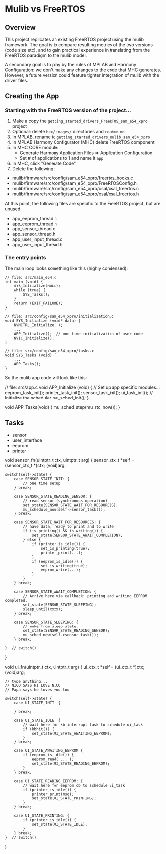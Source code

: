 # Mulib vs FreeRTOS

## Overview

This project replicates an existing FreeRTOS project using the mulib framework.
The goal is to compare resulting metrics of the two versions (code size etc),
and to gain practical experience in translating from the FreeRTOS paradigm to
the mulib model.

A secondary goal is to play by the rules of MPLAB and Harmony Configuration: we
don't make any changes to the code that MHC generates.  However, a future
version could feature tighter integration of mulib with the driver files.

## Creating the App

### Starting with the FreeRTOS version of the project...

1. Make a copy the `getting_started_drivers_FreeRTOS_sam_e54_xpro` project
2. Optional: delete `hex/` `images/` directories and `readme.md`
3. In MPLAB, rename to `getting_started_drivers_mulib_sam_e54_xpro`
4. In MPLAB Harmony Configurator (MHC) delete FreeRTOS component
5. In MHC CORE module:
   * Generate Harmony Application Files => Application Configuration
   * Set # of applications to 1 and name it `app`
6. In MHC, click "Generate Code"
7. Delete the following:
 * mulib/firmware/src/config/sam_e54_xpro/freertos_hooks.c
 * mulib/firmware/src/config/sam_e54_xpro/FreeRTOSConfig.h
 * mulib/firmware/src/config/sam_e54_xpro/osal/osal_freertos.c
 * mulib/firmware/src/config/sam_e54_xpro/osal/osal_freertos.h

At this point, the following files are specific to the FreeRTOS project, but are
unused:

* app_eeprom_thread.c
* app_eeprom_thread.h
* app_sensor_thread.c
* app_sensor_thread.h
* app_user_input_thread.c
* app_user_input_thread.h

### The entry points

The main loop looks something like this (highly condensed):

```
// file: src/main_e54.c
int main (void) {
    SYS_Initialize(NULL);
    while (true) {
        SYS_Tasks();
    }
    return (EXIT_FAILURE);
}

// file: src/config/sam_e54_xpro/initialization.c
void SYS_Initialize (void* data) {
    NVMCTRL_Initialize( );
    ...
    APP_Initialize();  // one-time initialization of user code
    NVIC_Initialize();
}

// file: src/config/sam_e54_xpro/tasks.c
void SYS_Tasks (void) {
    ...
    APP_Tasks();
}
```

So the mulib app code will look like this:

// file: src/app.c
void APP_Initialize (void) {
    // Set up app specific modules...
    eeprom_task_init();
    printer_task_init();
    sensor_task_init();
    ui_task_init();
    // Initialize the scheduler
    mu_sched_init();
}

void APP_Tasks(void) {
    mu_sched_step(mu_rtc_now());
}

## Tasks

* sensor
* user_interface
* eeprom
* printer


void sensor_fn(uintptr_t ctx, uintptr_t arg) {
    sensor_ctx_t *self = (sensor_ctx_t *)ctx;
    (void)arg;

    switch(self->state) {
        case SENSOR_STATE_INIT: {
            // one time setup
        } break;

        case SENSOR_STATE_READING_SENSOR: {
            // read sensor (synchronous operation)
            set_state(SENSOR_STATE_WAIT_FOR_RESOURCES);
            mu_schedule_now(self->sensor_task());
        } break;

        case SENSOR_STATE_WAIT_FOR_RESOURCES: {
            // have data, ready to print and to write
            if (is_printing() && is_writing()) {
                set_state(SENSOR_STATE_AWAIT_COMPLETION);
            } else {
                if (printer_is_idle()) {
                    set_is_printing(true);
                    printer_print(...);
                }
                if (eeprom_is_idle()) {
                    set_is_writing(true);
                    eeprom_write(...);
                }
            }
        } break;

        case SENSOR_STATE_AWAIT_COMPLETION: {
            // Arrive here via callback: printing and writing EEPROM completed.
            set_state(SENSOR_STATE_SLEEPING);
            sleep_until(xxxx);
        } break;

        case SENSOR_STATE_SLEEPING: {
            // woke from sleep state.  
            set_state(SENSOR_STATE_READING_SENSOR);
            mu_sched_now(self->sensor_task());
        } break;

    }  // switch()
}

void ui_fn(uintptr_t ctx, uintptr_t arg) {
    ui_ctx_t *self = (ui_ctx_t *)ctx;
    (void)arg;

    // type anything...
    // NICO SAYS HI LOVE NICO
    // Papa says he loves you too

    switch(self->state) {
        case UI_STATE_INIT: {

        } break;

        case UI_STATE_IDLE: {
            // wait here for kb interrupt task to schedule ui_task
            if (kbhit()) {
                set_state(UI_STATE_AWAITING_EEPROM);
            }
        } break;

        case UI_STATE_AWAITING_EEPROM {
            if (eeprom_is_idle()) {
                eeprom_read( ... );
                set_state(UI_STATE_READING_EEPROM);
            }
        } break;

        case UI_STATE_READING_EEPROM: {
            // wait here for eeprom cb to schedule ui_task
            if (printer_is_idle()) {
                printer_print(msg);
                set_state(UI_STATE_PRINTING);
            }
        } break;

        case UI_STATE_PRINTING: {
            if (printer_is_idle()) {
                set_state(UI_STATE_IDLE);
            }
        } break;
    }  // switch()
}

